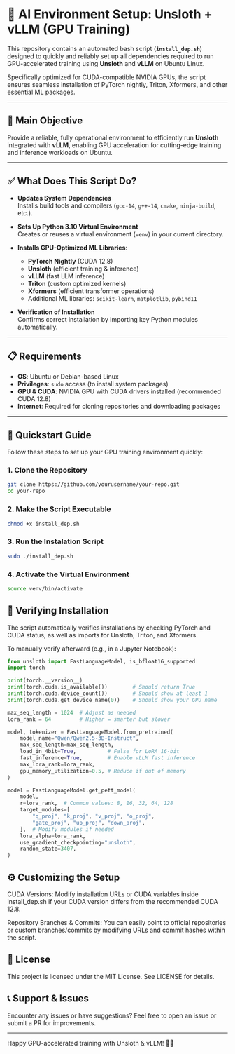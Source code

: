 # 🚀 AI Environment Setup: Unsloth + vLLM (GPU Training)

This repository contains an automated bash script (**`install_dep.sh`**) designed to quickly and reliably set up all dependencies required to run GPU-accelerated training using **Unsloth** and **vLLM** on Ubuntu Linux.

Specifically optimized for CUDA-compatible NVIDIA GPUs, the script ensures seamless installation of PyTorch nightly, Triton, Xformers, and other essential ML packages.

---

## 🎯 Main Objective

Provide a reliable, fully operational environment to efficiently run **Unsloth** integrated with **vLLM**, enabling GPU acceleration for cutting-edge training and inference workloads on Ubuntu.

---

## ✅ What Does This Script Do?

- **Updates System Dependencies**  
  Installs build tools and compilers (`gcc-14`, `g++-14`, `cmake`, `ninja-build`, etc.).

- **Sets Up Python 3.10 Virtual Environment**  
  Creates or reuses a virtual environment (`venv`) in your current directory.

- **Installs GPU-Optimized ML Libraries**:
  - **PyTorch Nightly** (CUDA 12.8)
  - **Unsloth** (efficient training & inference)
  - **vLLM** (fast LLM inference)
  - **Triton** (custom optimized kernels)
  - **Xformers** (efficient transformer operations)
  - Additional ML libraries: `scikit-learn`, `matplotlib`, `pybind11`

- **Verification of Installation**  
  Confirms correct installation by importing key Python modules automatically.

---

## 📋 Requirements

- **OS**: Ubuntu or Debian-based Linux  
- **Privileges**: `sudo` access (to install system packages)  
- **GPU & CUDA**: NVIDIA GPU with CUDA drivers installed (recommended CUDA 12.8)  
- **Internet**: Required for cloning repositories and downloading packages

---

## 🚀 Quickstart Guide

Follow these steps to set up your GPU training environment quickly:

### 1. Clone the Repository

```bash
git clone https://github.com/yourusername/your-repo.git
cd your-repo
````

### 2. Make the Script Executable
```bash
chmod +x install_dep.sh
```

### 3. Run the Instalation Script
```bash
sudo ./install_dep.sh
```

### 4. Activate the Virtual Environment
```bash
source venv/bin/activate
```

## 🔎 Verifying Installation
The script automatically verifies installations by checking PyTorch and CUDA status, as well as imports for Unsloth, Triton, and Xformers.

To manually verify afterward (e.g., in a Jupyter Notebook):
```python
from unsloth import FastLanguageModel, is_bfloat16_supported
import torch

print(torch.__version__)  
print(torch.cuda.is_available())        # Should return True
print(torch.cuda.device_count())        # Should show at least 1
print(torch.cuda.get_device_name(0))    # Should show your GPU name

max_seq_length = 1024  # Adjust as needed
lora_rank = 64         # Higher = smarter but slower

model, tokenizer = FastLanguageModel.from_pretrained(
    model_name="Qwen/Qwen2.5-3B-Instruct",
    max_seq_length=max_seq_length,
    load_in_4bit=True,          # False for LoRA 16-bit
    fast_inference=True,        # Enable vLLM fast inference
    max_lora_rank=lora_rank,
    gpu_memory_utilization=0.5, # Reduce if out of memory
)

model = FastLanguageModel.get_peft_model(
    model,
    r=lora_rank,  # Common values: 8, 16, 32, 64, 128
    target_modules=[
        "q_proj", "k_proj", "v_proj", "o_proj",
        "gate_proj", "up_proj", "down_proj",
    ],  # Modify modules if needed
    lora_alpha=lora_rank,
    use_gradient_checkpointing="unsloth",
    random_state=3407,
)
```

## ⚙️ Customizing the Setup
CUDA Versions:
Modify installation URLs or CUDA variables inside install_dep.sh if your CUDA version differs from the recommended CUDA 12.8.

Repository Branches & Commits:
You can easily point to official repositories or custom branches/commits by modifying URLs and commit hashes within the script.

## 📄 License
This project is licensed under the MIT License. See LICENSE for details.

## 📞 Support & Issues
Encounter any issues or have suggestions? Feel free to open an issue or submit a PR for improvements.

---

Happy GPU-accelerated training with Unsloth & vLLM! 🚀✨
